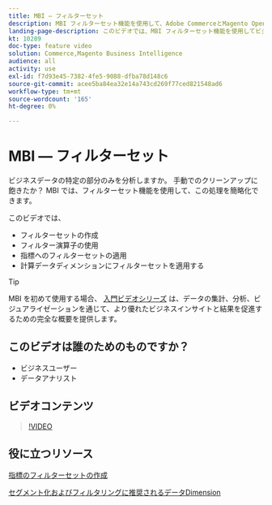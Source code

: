```yaml
---
title: MBI — フィルターセット
description: MBI フィルターセット機能を使用して、Adobe CommerceとMagento Open Sourceのビジネスデータレポートを簡略化する方法を説明します。
landing-page-description: このビデオでは、MBI フィルターセット機能を使用してビジネスデータのレポートを簡略化する方法を説明します。
kt: 10289
doc-type: feature video
solution: Commerce,Magento Business Intelligence
audience: all
activity: use
exl-id: f7d93e45-7382-4fe5-9088-dfba78d148c6
source-git-commit: acee5ba84ea32e14a743cd269f77ced821548ad6
workflow-type: tm+mt
source-wordcount: '165'
ht-degree: 0%

---
```


# MBI — フィルターセット

ビジネスデータの特定の部分のみを分析しますか。 手動でのクリーンアップに飽きたか？ MBI では、フィルターセット機能を使用して、この処理を簡略化できます。

このビデオでは、

- フィルターセットの作成
- フィルター演算子の使用
- 指標へのフィルターセットの適用
- 計算データディメンションにフィルターセットを適用する

>[!TIP]
>
>MBI を初めて使用する場合、 [入門ビデオシリーズ](1-overview.md) は、データの集計、分析、ビジュアライゼーションを通じて、より優れたビジネスインサイトと結果を促進するための完全な概要を提供します。

## このビデオは誰のためのものですか？

- ビジネスユーザー
- データアナリスト

## ビデオコンテンツ

>[!VIDEO](https://video.tv.adobe.com/v/342408?quality=12&learn=on)

## 役に立つリソース

[指標のフィルターセットの作成](https://docs.magento.com/mbi/data-user/reports/ess-manage-data-filters.html)

[セグメント化およびフィルタリングに推奨されるデータDimension](https://docs.magento.com/mbi/best-practices/segment-filter.html)
